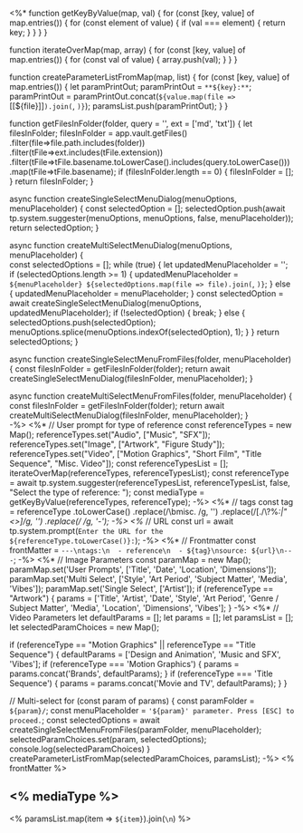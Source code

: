 <%*
  function getKeyByValue(map, val) {
    for (const [key, value] of map.entries()) {
      for (const element of value) {
        if (val === element) {
          return key;
        }
      }
    }
  }

  function iterateOverMap(map, array) {
    for (const [key, value] of map.entries()) {
      for (const val of value) {
        array.push(val);
      }
    }
  }
  
  function createParameterListFromMap(map, list) {
    for (const [key, value] of map.entries()) {
      let paramPrintOut;
      paramPrintOut = `**${key}:**`;
      paramPrintOut = paramPrintOut.concat(` ${value.map(file => `[[${file}]]`).join(`, `)}`);
      paramsList.push(paramPrintOut);
    }
  }

  function getFilesInFolder(folder, query = '', ext = ['md', 'txt']) {
    let filesInFolder;
    filesInFolder = app.vault.getFiles()
      .filter(file=>file.path.includes(folder))
      .filter(tFile=>ext.includes(tFile.extension))
      .filter(tFile=>tFile.basename.toLowerCase().includes(query.toLowerCase()))
      .map(tFile=>tFile.basename);
    if (filesInFolder.length == 0) {
      filesInFolder = [];
    }
    return filesInFolder;
  }

  async function createSingleSelectMenuDialog(menuOptions, menuPlaceholder) {
    const selectedOption = [];
    selectedOption.push(await tp.system.suggester(menuOptions, menuOptions, false, menuPlaceholder));
    return selectedOption;
  }

  async function createMultiSelectMenuDialog(menuOptions, menuPlaceholder) {   
    const selectedOptions = []; 
    while (true) {
      let updatedMenuPlaceholder = '';
      if (selectedOptions.length >= 1) {
        updatedMenuPlaceholder = `${menuPlaceholder} ${selectedOptions.map(file => file).join(`, `)}`;
      } else {
        updatedMenuPlaceholder = menuPlaceholder;
      }
      const selectedOption = await createSingleSelectMenuDialog(menuOptions, updatedMenuPlaceholder);
      if (!selectedOption) {
        break;
      } else {
        selectedOptions.push(selectedOption);
        menuOptions.splice(menuOptions.indexOf(selectedOption), 1);
      }
    }
    return selectedOptions;
  }

  async function createSingleSelectMenuFromFiles(folder, menuPlaceholder) {
    const filesInFolder = getFilesInFolder(folder);
    return await createSingleSelectMenuDialog(filesInFolder, menuPlaceholder);
  }

  async function createMultiSelectMenuFromFiles(folder, menuPlaceholder) {
    const filesInFolder = getFilesInFolder(folder);
    return await createMultiSelectMenuDialog(filesInFolder, menuPlaceholder);
  }    
-%>
<%*
  // User prompt for type of reference
  const referenceTypes = new Map();
  referenceTypes.set("Audio", ["Music", "SFX"]);
  referenceTypes.set("Image", ["Artwork", "Figure Study"]);
  referenceTypes.set("Video", ["Motion Graphics", "Short Film", "Title Sequence", "Misc. Video"]);
  const referenceTypesList = [];
  iterateOverMap(referenceTypes, referenceTypesList);
  const referenceType = await tp.system.suggester(referenceTypesList, referenceTypesList,
    false, "Select the type of reference: ");
  const mediaType = getKeyByValue(referenceTypes, referenceType);
-%>
<%*
  // tags
  const tag = referenceType
    .toLowerCase()
    .replace(/\bmisc\. /g, '')
    .replace(/[./\\?%*:|"<>]/g, '')
    .replace(/ /g, '-');
-%>
<%*
  // URL
  const url = await tp.system.prompt(`Enter the URL for the ${referenceType.toLowerCase()}:`);
-%>
<%*
  // Frontmatter
  const frontMatter = `---\ntags:\n  - reference\n  - ${tag}\nsource: ${url}\n---`;
-%>
<%*
  // Image Parameters
  const paramMap = new Map();
  paramMap.set('User Prompts', ['Title', 'Date', 'Location', 'Dimensions']);
  paramMap.set('Multi Select', ['Style', 'Art Period', 'Subject Matter', 'Media', 'Vibes']);
  paramMap.set('Single Select', ['Artist']);
  if (referenceType == "Artwork") {
    params = ['Title', 'Artist', 'Date', 'Style', 'Art Period', 'Genre / Subject Matter', 'Media', 'Location', 'Dimensions', 'Vibes'];
  }
-%>
<%*
  // Video Parameters
  let defaultParams = [];
  let params = [];
  let paramsList = [];
  let selectedParamChoices = new Map();

  if (referenceType == "Motion Graphics" || referenceType == "Title Sequence") {
    defaultParams = ['Design and Animation', 'Music and SFX', 'Vibes'];
    if (referenceType === 'Motion Graphics') {
      params = params.concat('Brands', defaultParams);
    }
    if (referenceType === 'Title Sequence') {
      params = params.concat('Movie and TV', defaultParams);
    }
  }
  
  // Multi-select
  for (const param of params) {
    const paramFolder = `${param}/`;
    const menuPlaceholder = `'${param}' parameter. Press [ESC] to proceed.`;
    const selectedOptions = await createSingleSelectMenuFromFiles(paramFolder, menuPlaceholder);
    selectedParamChoices.set(param, selectedOptions);
    console.log(selectedParamChoices)
  }
  createParameterListFromMap(selectedParamChoices, paramsList);
-%>
<% frontMatter %>
## <% mediaType %>

<% paramsList.map(item => `${item}`).join(`\n`) %>